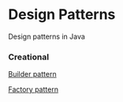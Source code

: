 # Design Patterns
Design patterns in Java



### Creational

[Builder pattern](https://github.com/sanimkhan/design_patterns/tree/master/src/com/design_patterns/Creational/Builder "Builder Pattern")

[Factory pattern](https://github.com/sanimkhan/design_patterns/tree/master/src/com/design_patterns/Creational/Factory "Factory Pattern")